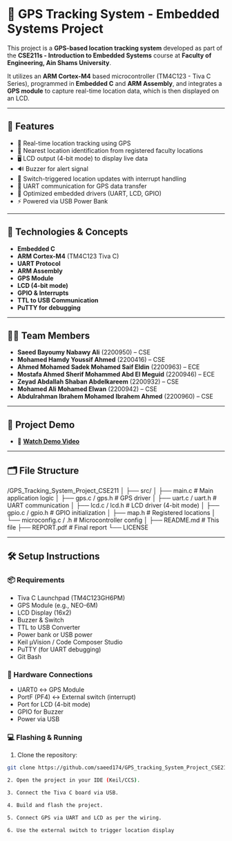 # 📍 GPS Tracking System - Embedded Systems Project

This project is a **GPS-based location tracking system** developed as part of the **CSE211s - Introduction to Embedded Systems** course at **Faculty of Engineering, Ain Shams University**.

It utilizes an **ARM Cortex-M4** based microcontroller (TM4C123 - Tiva C Series), programmed in **Embedded C** and **ARM Assembly**, and integrates a **GPS module** to capture real-time location data, which is then displayed on an LCD.

---

## 🔧 Features

- 📡 Real-time location tracking using GPS
- 🧭 Nearest location identification from registered faculty locations
- 🖥️ LCD output (4-bit mode) to display live data
- 🔊 Buzzer for alert signal
- 🔘 Switch-triggered location updates with interrupt handling
- 🔁 UART communication for GPS data transfer
- 🧠 Optimized embedded drivers (UART, LCD, GPIO)
- ⚡ Powered via USB Power Bank

---

## 🧠 Technologies & Concepts

- **Embedded C**
- **ARM Cortex-M4** (TM4C123 Tiva C)
- **UART Protocol**
- **ARM Assembly**
- **GPS Module**
- **LCD (4-bit mode)**
- **GPIO & Interrupts**
- **TTL to USB Communication**
- **PuTTY for debugging**

---

## 🧑‍💻 Team Members

- **Saeed Bayoumy Nabawy Ali** (2200950) – CSE  
- **Mohamed Hamdy Youssif Ahmed** (2200416) – CSE  
- **Ahmed Mohamed Sadek Mohamed Saif Eldin** (2200963) – ECE  
- **Mostafa Ahmed Sherif Mohammed Abd El Meguid** (2200946) – ECE  
- **Zeyad Abdallah Shaban Abdelkareem** (2200932) – CSE  
- **Mohamed Ali Mohamed Elwan** (2200942) – CSE  
- **Abdulrahman Ibrahem Mohamed Ibrahem Ahmed** (2200960) – CSE  

---

## 📸 Project Demo

- 🎥 **[Watch Demo Video](https://drive.google.com/file/d/1BkLAwDDO9d_NDtN2qRKZ0DKjd8kZuqPA/view?usp=sharing)**

---

## 🗂️ File Structure

/GPS_Tracking_System_Project_CSE211
│
├── src/
│ ├── main.c # Main application logic
│ ├── gps.c / gps.h # GPS driver
│ ├── uart.c / uart.h # UART communication
│ ├── lcd.c / lcd.h # LCD driver (4-bit mode)
│ ├── gpio.c / gpio.h # GPIO initialization
│ ├── map.h # Registered locations
│ └── microconfig.c / .h # Microcontroller config
│
├── README.md # This file
├── REPORT.pdf # Final report
└── LICENSE

---

## 🛠️ Setup Instructions

### 📦 Requirements
- Tiva C Launchpad (TM4C123GH6PM)
- GPS Module (e.g., NEO-6M)
- LCD Display (16x2)
- Buzzer & Switch
- TTL to USB Converter
- Power bank or USB power
- Keil µVision / Code Composer Studio
- PuTTY (for UART debugging)
- Git Bash

### 🔌 Hardware Connections
- UART0 ↔ GPS Module  
- PortF (PF4) ↔ External switch (interrupt)  
- Port for LCD (4-bit mode)  
- GPIO for Buzzer  
- Power via USB  

### 💻 Flashing & Running
1. Clone the repository:
```bash
git clone https://github.com/saeed174/GPS_tracking_System_Project_CSE211.git

2. Open the project in your IDE (Keil/CCS).

3. Connect the Tiva C board via USB.

4. Build and flash the project.

5. Connect GPS via UART and LCD as per the wiring.

6. Use the external switch to trigger location display
